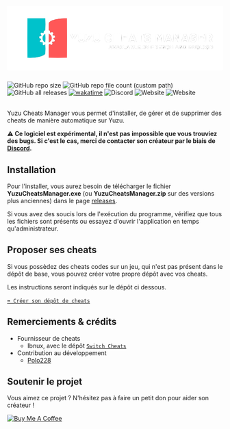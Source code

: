 <a href="https://www.yuzucheatsmanager.tk" target="_blank"><h1><img src="img/banner.png"></h1></a>
<div align="left">
<img alt="GitHub repo size" src="https://img.shields.io/github/repo-size/Luckyluka17/YuzuCheatsManager">
<img alt="GitHub repo file count (custom path)" src="https://img.shields.io/github/directory-file-count/Luckyluka17/YuzuCheatsManager/Languages?label=available %20languages">
<img alt="GitHub all releases" src="https://img.shields.io/github/downloads/Luckyluka17/YuzuCheatsManager/total">
<a href="https://wakatime.com/badge/user/2396d49b-6ea5-49cb-a528-ba685f8c7ae9/project/ff53be95-3f16-4505-a187-20c4bbfc4732"><img src="https://wakatime.com/badge/user/2396d49b-6ea5-49cb-a528-ba685f8c7ae9/project/ff53be95-3f16-4505-a187-20c4bbfc4732.svg" alt="wakatime"></a>
<img alt="Discord" src="https://img.shields.io/discord/1017472968395329547?label=discord">
<img alt="Website" src="https://img.shields.io/website?label=Discord%20bot&url=https%3A%2F%2Fyuzucheatsmanagerbot.luckyluka17.repl.co%2F">
<img alt="Website" src="https://img.shields.io/website?url=https%3A%2F%2Fwww.yuzucheatsmanager.tk">
</div>
<br>

Yuzu Cheats Manager vous permet d'installer, de gérer et de supprimer des cheats de manière automatique sur Yuzu. 

**⚠️ Ce logiciel est expérimental, il n'est pas impossible que vous trouviez des bugs. Si c'est le cas, merci de contacter son créateur par le biais de [Discord](https://discord.gg/KvjkS3P3Gh).**

## Installation
Pour l'installer, vous aurez besoin de télécharger le fichier **YuzuCheatsManager.exe** (ou **YuzuCheatsManager.zip** sur des versions plus anciennes) dans le page [releases](https://github.com/Luckyluka17/YuzuCheatsManager/releases).

Si vous avez des soucis lors de l'exécution du programme, vérifiez que tous les fichiers sont présents ou essayez d'ouvrir l'application en temps qu'administrateur.

## Proposer ses cheats
Si vous possèdez des cheats codes sur un jeu, qui n'est pas présent dans le dépôt de base, vous pouvez créer votre propre dépôt avec vos cheats.

Les instructions seront indiqués sur le dépôt ci dessous.

[`➡️ Créer son dépôt de cheats`](https://github.com/Luckyluka17/YCM-Server-Template)


## Remerciements & crédits
- Fournisseur de cheats
    - Ibnux, avec le dépôt [`Switch Cheats`](https://github.com/ibnux/switch-cheat)
- Contribution au développement
    - [Polo228](https://www.polo228.tk)

## Soutenir le projet
Vous aimez ce projet ? N'hésitez pas à faire un petit don pour aider son créateur !

<a href="https://www.buymeacoffee.com/luckyluka17" target="_blank"><img src="https://cdn.buymeacoffee.com/buttons/v2/default-yellow.png" alt="Buy Me A Coffee" style="height: 40px !important;width: 150px !important;" ></a>
